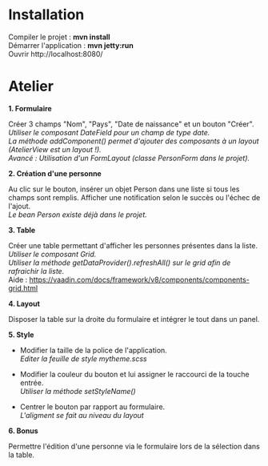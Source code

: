 Installation
==============

Compiler le projet : **mvn install**  
Démarrer l'application : **mvn jetty:run**  
Ouvrir http://localhost:8080/  

Atelier
==============

 **1. Formulaire**

Créer 3 champs "Nom", "Pays", "Date de naissance" et un bouton "Créer".  
*Utiliser le composant DateField pour un champ de type date.*  
*La méthode addComponent() permet d'ajouter des composants à un layout (AtelierView est un layout !).*  
*Avancé : Utilisation d'un FormLayout (classe PersonForm dans le projet).*  

 **2. Création d'une personne**

Au clic sur le bouton, insérer un objet Person dans une liste si tous les champs sont remplis. Afficher une notification selon le succès ou l'échec de l'ajout.  
*Le bean Person existe déjà dans le projet.*  

 **3. Table**

Créer une table permettant d'afficher les personnes présentes dans la liste.  
*Utiliser le composant Grid<Person>.*  
*Utiliser la méthode getDataProvider().refreshAll() sur le grid afin de rafraichir la liste.*  
Aide : https://vaadin.com/docs/framework/v8/components/components-grid.html  

 **4. Layout**

Disposer la table sur la droite du formulaire et intégrer le tout dans un panel.  

 **5. Style**

 - Modifier la taille de la police de l'application.  
*Editer la feuille de style mytheme.scss*  

 - Modifier la couleur du bouton et lui assigner le raccourci de la touche entrée.  
*Utiliser la méthode setStyleName()*  

 - Centrer le bouton par rapport au formulaire.  
*L'aligment se fait au niveau du layout*  

 **6. Bonus**

Permettre l'édition d'une personne via le formulaire lors de la sélection dans la table.  

